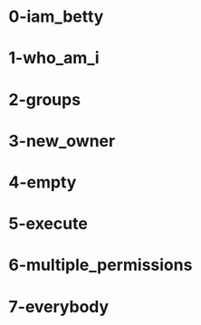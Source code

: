 # 0-iam_betty
# 1-who_am_i
# 2-groups
# 3-new_owner
# 4-empty
# 5-execute
# 6-multiple_permissions
# 7-everybody
